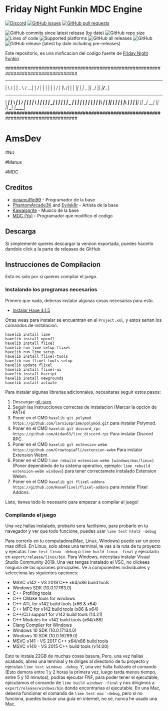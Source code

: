 # Friday Night Funkin MDC Engine

[![Discord](https://img.shields.io/discord/778038568680554497?label=discord)](https://discord.gg/fpheq7JYt3) [![GitHub issues](https://img.shields.io/github/issues/MDCYT/FNF-MDC-Engine)](https://github.com/MDCYT/FNF-MDC-Engine/issues) [![GitHub pull requests](https://img.shields.io/github/issues-pr/MDCYT/FNF-MDC-Engine)](https://github.com/MDCYT/FNF-MDC-Engine/pulls) []() []()

![GitHub commits since latest release (by date)](https://img.shields.io/github/commits-since/MDCYT/FNF-MDC-Engine/latest) ![GitHub repo size](https://img.shields.io/github/repo-size/MDCYT/FNF-MDC-Engine) ![Lines of code](https://img.shields.io/tokei/lines/github/MDCYT/FNF-MDC-Engine) ![Supported platforms](https://img.shields.io/badge/supported%20platforms-windows%2C%20macOS%2C%20linux%2C%20html5-blue) ![GitHub all releases](https://img.shields.io/github/downloads/MDCYT/FNF-MDC-Engine/total) ![GitHub](https://img.shields.io/github/license/MDCYT/FNF-MDC-Engine) ![GitHub release (latest by date including pre-releases)](https://img.shields.io/github/v/release/MDCYT/FNF-MDC-Engine?include_prereleases&label=latest%20version) 

Este repositorio, es una moficacion del codigo fuente de [Friday Night Funkin](https://github.com/ninjamuffin99/Funkin)


##################################################################################
 ___    ___   ____     ____
|   \  /   | |  _ \   /  __|
|    \/    | | | | | |  /
| |\    /| | | |_| | |  \__
|_| \__/ |_| |____/   \____|
 
 _____   _   _    ____    _   _   _   _____
|  ___| | \ | |  /  __|  | | | \ | | |  ___|
|  __|  |  \| | |  |  _  | | |  \| | |  __|
| |___  | |\  | |  |_| | | | | |\  | | |___
|_____| |_| \_|  \_____| |_| |_| \_| |_____|
##################################################################################

# AmsDev


#Niz


#Manux


#MDC


## Creditos

- [ninjamuffin99](https://twitter.com/ninja_muffin99) - Programador de la base
- [PhantomArcade3K](https://twitter.com/phantomarcade3k) and [Evilsk8r](https://twitter.com/evilsk8r) - Artista de la base
- [Kawaisprite](https://twitter.com/kawaisprite) - Musico de la base
- [MDC (Yo)](https://twitter.com/fridayproblems) - Programador que modifico el codigo

## Descarga
Si simplemente quieres descargar la version exportada, puedes hacerlo dandole click a la parte de releases de GitHub

## Instrucciones de Compilacion

Esto es solo por si quieres compilar el juego.

### Instalando los programas necesarios

Primero que nada, deberas instalar algunas cosas necesarias para esto.
- [Instalar Haxe 4.1.5](https://haxe.org/download/version/4.1.5/) 

Otras weas para instalar se encuentran en el `Project.xml`, y estos serian los comandos de instalacion:
```
haxelib install lime
haxelib install openfl
haxelib install flixel
haxelib run lime setup flixel
haxelib run lime setup
haxelib install flixel-tools
haxelib run flixel-tools setup
haxelib update flixel
haxelib install flixel-ui
haxelib install hscript
haxelib install newgrounds
haxelib install actuate
```

Para instalar algunas librerias adicionnales, necesitaras seguir estos pasos:
1. Descargar [git-scm](https://git-scm.com/downloads). 
2. Seguir las instrucciones correctas de instalacion (Marcar la opcion de PATH)
3. Poner en el CMD `haxelib git polymod https://github.com/larsiusprime/polymod.git` para instalar Polymod.
4. Poner en el CMD `haxelib git discord_rpc https://github.com/Aidan63/linc_discord-rpc` Para instalar Discord RPC.
5. Poner en el CMD `haxelib git extension-webm https://github.com/GrowtopiaFli/extension-webm` Para instalar Extension Webm.
6. Poner en el CMD `lime rebuild extension-webm [windows/mac/linux]`(Poner dependiedo de tu sistema operativo, ejemplo: `lime rebuild extension-webm windows`) para tener correctamete instalado Extension Webm.
7. Poner en el CMD `haxelib git flixel-addons https://github.com/HaxeFlixel/flixel-addons` para instalar Flixel Addons.

Listo, tienes todo lo necesario para empezar a compilar el juego!

### Compilando el juego

Una vez hallas instalado, probarlo sera facilisimo, para probarlo en tu navegador y ver que todo funcione, puedes usar `lime test html5 -debug`

Para correrlo en tu computadora(Mac, Linux, Windows) puede ser un poco mas dificil. En Linux, solo abres una terminal, te vas a la ruta de tu proyecto y ejecutas `lime test linux -debug` o `lime build linux -final` y ejecutarlo en `export/release/linux/bin`. Para Windows, neecsitas instalar Visual Studio Community 2019. Una vez tengas instalado el VSC, no clickees ninguna de las opciones principales. Ve a componentes individuales y selecciona las siguientes opciones:
* MSVC v142 - VS 2019 C++ x64/x86 build tools
* Windows SDK (10.0.17763.0)
* C++ Profiling tools
* C++ CMake tools for windows
* C++ ATL for v142 build tools (x86 & x64)
* C++ MFC for v142 build tools (x86 & x64)
* C++/CLI support for v142 build tools (14.21)
* C++ Modules for v142 build tools (x64/x86)
* Clang Compiler for Windows
* Windows 10 SDK (10.0.17134.0)
* Windows 10 SDK (10.0.16299.0)
* MSVC v141 - VS 2017 C++ x64/x86 build tools
* MSVC v140 - VS 2015 C++ build tools (v14.00)

Esto te instala 22GB de muchas cosas basura, Pero, una vez hallas acabado, abres una terminal y te diriges al directorio de tu proyecto y ejecutas `lime test windows -debug`. Y, una vez halla fializado el comando (Esto demora entre 1 y 2 horas la primera vez, luego tarda menos tiempo, entre 5 y 10 minutos), podras ejecutar FNF, para poder tener el ejecutable, ejecutamos el comando de `lime build windows -final` y nos dirigimos a `export/release/windows/bin` donde encontrarias el ejecutable.
En una Mac, deberia funcionar el comando de `lime test mac -debug`, pero si no funciona, puedes buscar una guia en internet, no se, nunca he usado una Mac.
